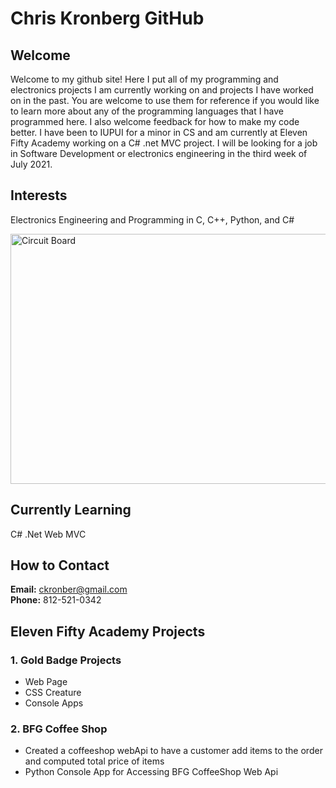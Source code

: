 # Chris Kronberg GitHub

## Welcome
Welcome to my github site! Here I put all of my programming and electronics projects I am currently working on and projects I have worked on in the past. You are welcome to use them for reference if you would like to learn more about any of the programming languages that I have programmed here. I also welcome feedback for how to make my code better. I have been to IUPUI for a minor in CS and am currently at Eleven Fifty Academy working on a C# .net MVC project. I will be looking for a job in Software Development or electronics engineering in the third week of July 2021.

## Interests
Electronics Engineering and Programming in C, C++, Python, and C#  

<img src="CircuitBoard.jpb" alt="Circuit Board" width="600" height="400"/>

## Currently Learning
C#  .Net Web MVC

## How to Contact
**Email:** ckronber@gmail.com  
**Phone:** 812-521-0342 
## Eleven Fifty Academy Projects

### 1. Gold Badge Projects
- Web Page
- CSS Creature
- Console Apps
### 2. BFG Coffee Shop 
- Created a coffeeshop webApi to have a customer add items to the order and computed total price of items
- Python Console App for Accessing BFG CoffeeShop Web Api
<!---
ckronber/ckronber is a ✨ special ✨ repository because its `README.md` (this file) appears on your GitHub profile.
You can click the Preview link to take a look at your changes.
--->
